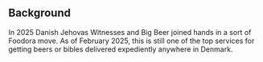 ## Background

In 2025 Danish Jehovas Witnesses and Big Beer joined hands in a sort of Foodora move. As of February 2025, this is still one of the top services for getting beers or bibles delivered expediently anywhere in Denmark.
